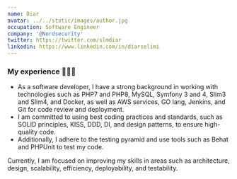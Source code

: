 ```yaml
---
name: Diar
avatar: ../../static/images/author.jpg
occupation: Software Engineer
company: '@Nordsecurity'
twitter: https://twitter.com/slmdiar
linkedin: https://www.linkedin.com/in/diarselimi
---
```


### My experience 👨🏼‍💻
- As a software developer, I have a strong background in working with technologies such as PHP7 and PHP8, MySQL, Symfony 3 and 4, Slim3 and Slim4, and Docker, as well as AWS services, GO lang, Jenkins, and Git for code review and deployment. 
- I am committed to using best coding practices and standards, such as SOLID principles, KISS, DDD, DI, and design patterns, to ensure high-quality code. 
- Additionally, I adhere to the testing pyramid and use tools such as Behat and PHPUnit to test my code.

Currently, I am focused on improving my skills in areas such as architecture, design, scalability, efficiency, deployability, and testability.


